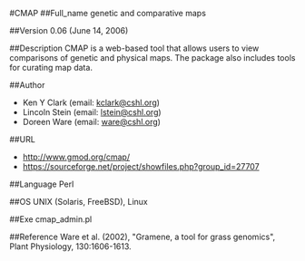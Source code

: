 #CMAP
##Full_name
genetic and comparative maps

##Version
0.06 (June 14, 2006)

##Description
CMAP is a web-based tool that allows users to view comparisons of genetic and physical maps. The package also includes tools for curating map data.

##Author
* Ken Y Clark (email: kclark@cshl.org)
* Lincoln Stein (email: lstein@cshl.org)
* Doreen Ware (email: ware@cshl.org)

##URL
* http://www.gmod.org/cmap/
* https://sourceforge.net/project/showfiles.php?group_id=27707

##Language
Perl

##OS
UNIX (Solaris, FreeBSD), Linux

##Exe
cmap_admin.pl

##Reference
Ware et al. (2002), "Gramene, a tool for grass genomics", Plant Physiology, 130:1606-1613.

